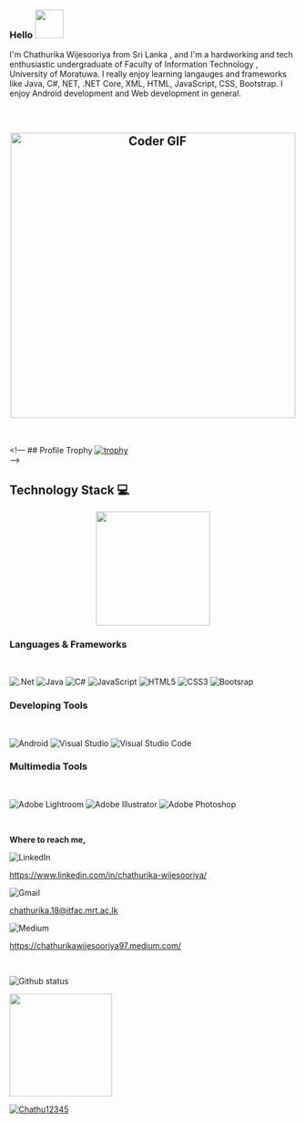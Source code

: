 ### Hello <img src="https://media.giphy.com/media/mGcNjsfWAjY5AEZNw6/giphy.gif" width="50">


I'm Chathurika Wijesooriya from Sri Lanka , and I'm a hardworking and tech enthusiastic undergraduate of Faculty of Information Technology , University of Moratuwa. I really enjoy learning langauges and frameworks like Java, C#, NET, .NET Core, XML, HTML, JavaScript, CSS, Bootstrap. I enjoy Android development and Web development in general. 

<br>
<h2 align="center">
 <img src="https://res.cloudinary.com/practicaldev/image/fetch/s--2bZIjPGC--/c_limit%2Cf_auto%2Cfl_progressive%2Cq_66%2Cw_880/https://dev-to-uploads.s3.amazonaws.com/i/d4tvukbt5mra37cvwklk.gif" alt="Coder GIF" width="500">
</h2>
 
 <br>
 
  <!–– ## Profile Trophy
 [![trophy](https://github-profile-trophy.vercel.app/?username=Chathu1234)](https://github.com/ryo-ma/github-profile-trophy)
 <br> -->
 
 ## Technology Stack 💻

<p align='center'>
<img src="https://media.giphy.com/media/TEnXkcsHrP4YedChhA/giphy.gif" width="200" height="200" frameBorder="0" class="giphy-embed" allowFullScreen></img></p>


<h3> Languages & Frameworks </h3>

<br>

![.Net](https://img.shields.io/badge/.NET-5C2D91?style=for-the-badge&logo=.net&logoColor=white) ![Java](https://img.shields.io/badge/java-%23ED8B00.svg?style=for-the-badge&logo=java&logoColor=white) ![C#](https://img.shields.io/badge/c%23-%23239120.svg?style=for-the-badge&logo=c-sharp&logoColor=white) ![JavaScript](https://img.shields.io/badge/javascript-%23323330.svg?style=for-the-badge&logo=javascript&logoColor=%23F7DF1E) ![HTML5](https://img.shields.io/badge/html5-%23E34F26.svg?style=for-the-badge&logo=html5&logoColor=white) ![CSS3](https://img.shields.io/badge/css3-%231572B6.svg?style=for-the-badge&logo=css3&logoColor=white) ![Bootsrap](https://img.shields.io/badge/Bootstrap-563D7C?style=for-the-badge&logo=bootstrap&logoColor=white)

<h3> Developing Tools </h3>

<br>

![Android](https://img.shields.io/badge/Android-3DDC84?style=for-the-badge&logo=android&logoColor=white) ![Visual Studio](https://img.shields.io/badge/Visual%20Studio-5C2D91.svg?style=for-the-badge&logo=visual-studio&logoColor=white) ![Visual Studio Code](https://img.shields.io/badge/Visual%20Studio%20Code-0078d7.svg?style=for-the-badge&logo=visual-studio-code&logoColor=white)


<h3> Multimedia Tools </h3>

<br>

![Adobe Lightroom](https://img.shields.io/badge/Adobe%20Lightroom-31A8FF.svg?style=for-the-badge&logo=Adobe%20Lightroom&logoColor=white) ![Adobe Illustrator](https://img.shields.io/badge/adobeillustrator-%23FF9A00.svg?style=for-the-badge&logo=adobeillustrator&logoColor=white) ![Adobe Photoshop](https://img.shields.io/badge/adobephotoshop-%2331A8FF.svg?style=for-the-badge&logo=adobephotoshop&logoColor=white)

<br>

<b> Where to reach me, </b> 
<br>

![LinkedIn](https://img.shields.io/badge/linkedin-%230077B5.svg?style=for-the-badge&logo=linkedin&logoColor=white) 

https://www.linkedin.com/in/chathurika-wijesooriya/

![Gmail](https://img.shields.io/badge/Gmail-D14836?style=for-the-badge&logo=gmail&logoColor=white)

chathurika.18@itfac.mrt.ac.lk

![Medium](https://img.shields.io/badge/Medium-12100E?style=for-the-badge&logo=medium&logoColor=white)

https://chathurikawijesooriya97.medium.com/

<br>

![Github status](https://github-readme-stats.vercel.app/api?username=Chathu12345&count_private=true&show_icons=true&theme=radical)

 <img height="180em" src="https://github-readme-stats.vercel.app/api/top-langs/?username=Chathu12345&layout=compact&langs_count=7&theme=radical"/>
 

[![Chathu12345](https://github-readme-stats.vercel.app/api/pin/?username=Chathu12345&repo=Chathu12345&show_owner=true&theme=radical)](https://github.com/Chathu12345/Chathu12345)

